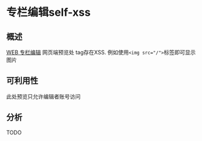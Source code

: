 # 专栏编辑self-xss

## 概述

[WEB 专栏编辑](https://member.bilibili.com/v2#/upload/text/edit) 网页端预览处 tag存在XSS.
例如使用`<img src="/">`标签即可显示图片

## 可利用性

此处预览只允许编辑者账号访问

## 分析

TODO